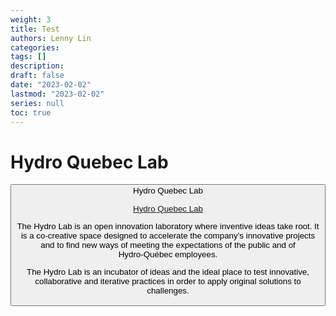```yaml
---
weight: 3
title: Test
authors: Lenny Lin
categories: 
tags: []
description: 
draft: false
date: "2023-02-02"
lastmod: "2023-02-02"
series: null
toc: true
---
```



# Hydro Quebec Lab

<button class = "collapsible"> Hydro Quebec Lab</a>
<div class = "content">
<a href = "https://www.hydroquebec.com/collab-space/hydro-lab/" target="_blank" rel="noopener noreferrer">Hydro Quebec Lab</a>

The Hydro Lab is an open innovation laboratory where inventive ideas take root. It is a co-creative space designed to accelerate the company’s innovative projects and to find new ways of meeting the expectations of the public and of Hydro‑Québec employees.

The Hydro Lab is an incubator of ideas and the ideal place to test innovative, collaborative and iterative practices in order to apply original solutions to challenges.
</div>